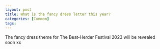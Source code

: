 ```yaml
---
layout: post
title: What is the fancy dress letter this year?
categories: [Common]
tags: 
---
```


The fancy dress theme for The Beat-Herder Festival 2023 will be revealed soon xx